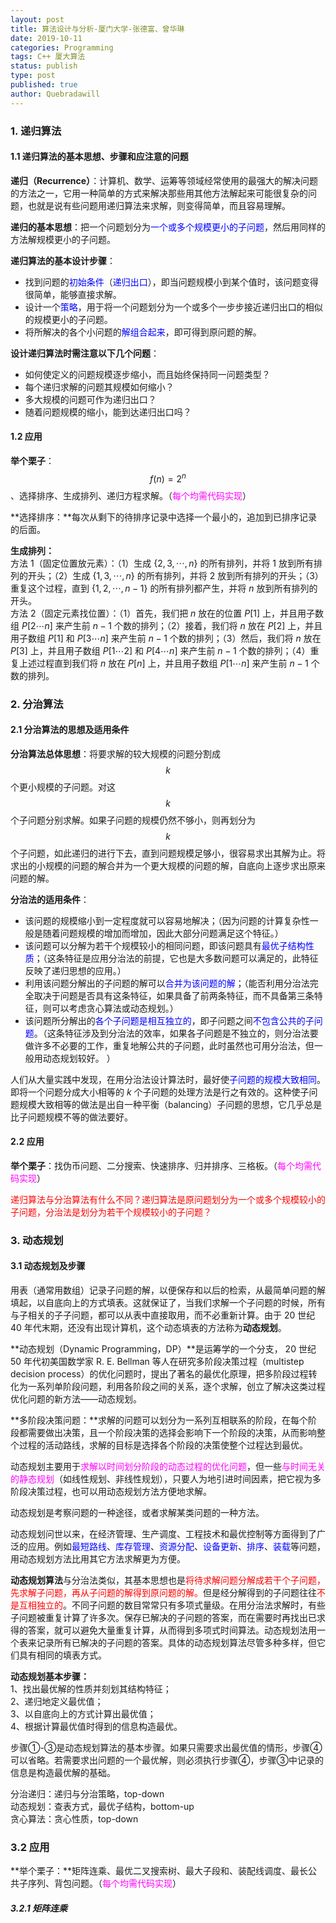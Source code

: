 ```yaml
---
layout: post
title: 算法设计与分析-厦门大学-张德富、曾华琳
date: 2019-10-11
categories: Programming
tags: C++ 厦大算法
status: publish
type: post
published: true
author: Quebradawill
---
```


### 1. 递归算法

#### 1.1 递归算法的基本思想、步骤和应注意的问题

**递归（Recurrence）**：计算机、数学、运筹等领域经常使用的最强大的解决问题的方法之一，它用一种简单的方式来解决那些用其他方法解起来可能很复杂的问题，也就是说有些问题用递归算法来求解，则变得简单，而且容易理解。

**递归的基本思想**：把一个问题划分为<font color='blue'>一个或多个规模更小的子问题</font>，然后用同样的方法解规模更小的子问题。 

**递归算法的基本设计步骤**：

- 找到问题的<font color='blue'>初始条件</font>（<font color='blue'>递归出口</font>），即当问题规模小到某个值时，该问题变得很简单，能够直接求解。
- 设计一个<font color='blue'>策略</font>，用于将一个问题划分为一个或多个一步步接近递归出口的相似的规模更小的子问题。
- 将所解决的各个小问题的<font color='blue'>解组合起来</font>，即可得到原问题的解。 

**设计递归算法时需注意以下几个问题**：

- 如何使定义的问题规模逐步缩小，而且始终保持同一问题类型？
- 每个递归求解的问题其规模如何缩小？
- 多大规模的问题可作为递归出口？
- 随着问题规模的缩小，能到达递归出口吗？ 

#### 1.2 应用

**举个栗子**：$$ f(n) = 2^n $$、选择排序、生成排列、递归方程求解。（<font color='magenta'>每个均需代码实现</font>）

**选择排序：**每次从剩下的待排序记录中选择一个最小的，追加到已排序记录的后面。

**生成排列：**<br>
方法 1（固定位置放元素）：（1）生成 $\{2,3,\cdots,n \}$ 的所有排列，并将 $1$ 放到所有排列的开头；（2）生成 $\{1,3,\cdots,n \}$ 的所有排列，并将 $2$ 放到所有排列的开头；（3）重复这个过程，直到 $\{1,2,\cdots,n - 1 \}$ 的所有排列都产生，并将 $n$ 放到所有排列的开头。<br>
方法 2（固定元素找位置）：（1）首先，我们把 $n$ 放在的位置 $P[1]$ 上，并且用子数组 $P[2 \cdots n]$ 来产生前 $n-1$ 个数的排列；（2）接着，我们将 $n$ 放在 $P[2]$ 上，并且用子数组 $P[1]$ 和 $P[3 \cdots n]$ 来产生前 $n-1$ 个数的排列；（3）然后，我们将 $n$ 放在 $P[3]$ 上，并且用子数组 $P[1 \cdots 2]$ 和 $P[4 \cdots n]$ 来产生前 $n-1$ 个数的排列；（4）重复上述过程直到我们将 $n$ 放在 $P[n]$ 上，并且用子数组 $P[1 \cdots n]$ 来产生前 $n-1$ 个数的排列。

### 2. 分治算法

#### 2.1 分治算法的思想及适用条件

**分治算法总体思想**：将要求解的较大规模的问题分割成 $$k$$ 个更小规模的子问题。对这 $$k$$ 个子问题分别求解。如果子问题的规模仍然不够小，则再划分为 $$k$$ 个子问题，如此递归的进行下去，直到问题规模足够小，很容易求出其解为止。将求出的小规模的问题的解合并为一个更大规模的问题的解，自底向上逐步求出原来问题的解。

**分治法的适用条件**：

- 该问题的规模缩小到一定程度就可以容易地解决；（因为问题的计算复杂性一般是随着问题规模的增加而增加，因此大部分问题满足这个特征。）
- 该问题可以分解为若干个规模较小的相同问题，即该问题具有<font color='blue'>最优子结构性质</font>；（这条特征是应用分治法的前提，它也是大多数问题可以满足的，此特征反映了递归思想的应用。）
- 利用该问题分解出的子问题的解可以<font color='blue'>合并为该问题的解</font>；（能否利用分治法完全取决于问题是否具有这条特征，如果具备了前两条特征，而不具备第三条特征，则可以考虑贪心算法或动态规划。）
- 该问题所分解出的<font color='blue'>各个子问题是相互独立的</font>，即子问题之间<font color='blue'>不包含公共的子问题</font>。（这条特征涉及到分治法的效率，如果各子问题是不独立的，则分治法要做许多不必要的工作，重复地解公共的子问题，此时虽然也可用分治法，但一般用动态规划较好。 ）

人们从大量实践中发现，在用分治法设计算法时，最好使<font color='blue'>子问题的规模大致相同</font>。即将一个问题分成大小相等的 $k$ 个子问题的处理方法是行之有效的。这种使子问题规模大致相等的做法是出自一种平衡（balancing）子问题的思想，它几乎总是比子问题规模不等的做法要好。

#### 2.2 应用

**举个栗子**：找伪币问题、二分搜索、快速排序、归并排序、三格板。（<font color='magenta'>每个均需代码实现</font>）

<font color='red'>递归算法与分治算法有什么不同？递归算法是原问题划分为一个或多个规模较小的子问题，分治法是划分为若干个规模较小的子问题？</font>

### 3. 动态规划

#### 3.1 动态规划及步骤

用表（通常用数组）记录子问题的解，以便保存和以后的检索，从最简单问题的解填起，以自底向上的方式填表。这就保证了，当我们求解一个子问题的时候，所有与子相关的子子问题，都可以从表中直接取用，而不必重新计算。由于 20 世纪 40 年代末期，还没有出现计算机，这个动态填表的方法称为**动态规划**。

**动态规划（Dynamic Programming，DP）**是运筹学的一个分支， 20 世纪 50 年代初美国数学家 R. E. Bellman 等人在研究多阶段决策过程（multistep decision process）的优化问题时，提出了著名的最优化原理，把多阶段过程转化为一系列单阶段问题，利用各阶段之间的关系，逐个求解，创立了解决这类过程优化问题的新方法——动态规划。

**多阶段决策问题：**求解的问题可以划分为一系列互相联系的阶段，在每个阶段都需要做出决策，且一个阶段决策的选择会影响下一个阶段的决策，从而影响整个过程的活动路线，求解的目标是选择各个阶段的决策使整个过程达到最优。

动态规划主要用于<font color='magenta'>求解以时间划分阶段的动态过程的优化问题</font>，但一些<font color='magenta'>与时间无关的静态规划</font>（如线性规划、非线性规划），只要人为地引进时间因素，把它视为多阶段决策过程，也可以用动态规划方法方便地求解。 

动态规划是考察问题的一种途径，或者求解某类问题的一种方法。

动态规划问世以来，在经济管理、生产调度、工程技术和最优控制等方面得到了广泛的应用。例如<font color='blue'>最短路线</font>、<font color='blue'>库存管理</font>、<font color='blue'>资源分配</font>、<font color='blue'>设备更新</font>、<font color='blue'>排序</font>、<font color='blue'>装载</font>等问题，用动态规划方法比用其它方法求解更为方便。

**动态规划算法**与分治法类似，其基本思想也是<font color='red'>将待求解问题分解成若干个子问题，先求解子问题，再从子问题的解得到原问题的解。</font>但是经分解得到的子问题往往<font color='red'>不是互相独立的</font>。不同子问题的数目常常只有多项式量级。在用分治法求解时，有些子问题被重复计算了许多次。保存已解决的子问题的答案，而在需要时再找出已求得的答案，就可以避免大量重复计算，从而得到多项式时间算法。动态规划法用一个表来记录所有已解决的子问题的答案。具体的动态规划算法尽管多种多样，但它们具有相同的填表方式。

**动态规划基本步骤：**<br>1、找出最优解的性质并刻划其结构特征；<br>2、递归地定义最优值；<br>3、以自底向上的方式计算出最优值；<br>4、根据计算最优值时得到的信息构造最优。

步骤①-③是动态规划算法的基本步骤。如果只需要求出最优值的情形，步骤④可以省略。若需要求出问题的一个最优解，则必须执行步骤④，步骤③中记录的信息是构造最优解的基础。

分治递归：递归与分治策略，top-down<br>动态规划：查表方式，最优子结构，bottom-up<br>贪心算法：贪心性质，top-down

### 3.2 应用

**举个栗子：**矩阵连乘、最优二叉搜索树、最大子段和、装配线调度、最长公共子序列、背包问题。（<font color='magenta'>每个均需代码实现</font>）

##### 3.2.1 矩阵连乘


